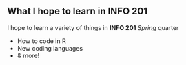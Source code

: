 ## What I hope to learn in INFO 201 ##

I hope to learn a variety of things in **INFO 201** *Spring* quarter

- How to code in R
- New coding languages
- & more!
